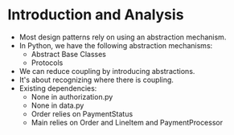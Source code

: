 # Introduction and Analysis

* Most design patterns rely on using an abstraction mechanism.
* In Python, we have the following abstraction mechanisms:
  * Abstract Base Classes
  * Protocols
* We can reduce coupling by introducing abstractions.
* It's about recognizing where there is coupling.
* Existing dependencies:
  * None in authorization.py
  * None in data.py
  * Order relies on PaymentStatus
  * Main relies on Order and LineItem and PaymentProcessor
